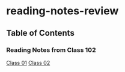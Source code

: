 # reading-notes-review



## Table of Contents ##



### Reading Notes from Class 102 ###

[Class 01](class-01.md)
[Class 02](class-02.md)
